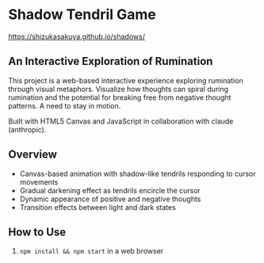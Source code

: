 # Shadow Tendril Game

https://shizukasakuya.github.io/shadows/

## An Interactive Exploration of Rumination

This project is a web-based interactive experience exploring rumination through visual metaphors. Visualize how thoughts can spiral during rumination and the potential for breaking free from negative thought patterns. A need to stay in motion.

Built with HTML5 Canvas and JavaScript in collaboration with claude (anthropic).

## Overview

- Canvas-based animation with shadow-like tendrils responding to cursor movements
- Gradual darkening effect as tendrils encircle the cursor
- Dynamic appearance of positive and negative thoughts
- Transition effects between light and dark states

## How to Use

1. `npm install && npm start` in a web browser
